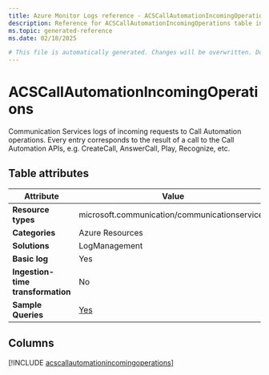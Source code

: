 ```yaml
---
title: Azure Monitor Logs reference - ACSCallAutomationIncomingOperations
description: Reference for ACSCallAutomationIncomingOperations table in Azure Monitor Logs.
ms.topic: generated-reference
ms.date: 02/18/2025

# This file is automatically generated. Changes will be overwritten. Do not change this file directly.
---
```


# ACSCallAutomationIncomingOperations

Communication Services logs of incoming requests to Call Automation operations. Every entry corresponds to the result of a call to the Call Automation APIs, e.g. CreateCall, AnswerCall, Play, Recognize, etc.


## Table attributes

|Attribute|Value|
|---|---|
|**Resource types**|microsoft.communication/communicationservices|
|**Categories**|Azure Resources|
|**Solutions**| LogManagement|
|**Basic log**|Yes|
|**Ingestion-time transformation**|No|
|**Sample Queries**|[Yes](/azure/azure-monitor/reference/queries/acscallautomationincomingoperations)|



## Columns
  
[!INCLUDE [acscallautomationincomingoperations](~/reusable-content/ce-skilling/azure/includes/azure-monitor/reference/tables/acscallautomationincomingoperations-include.md)]
